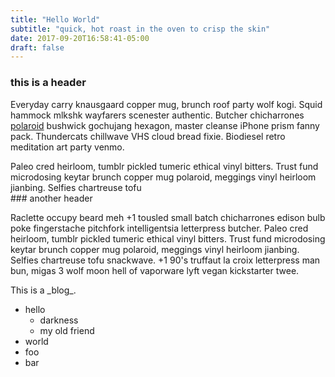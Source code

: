 ```yaml
---
title: "Hello World"
subtitle: "quick, hot roast in the oven to crisp the skin"
date: 2017-09-20T16:58:41-05:00
draft: false
---
```


### this is a header

Everyday carry knausgaard copper mug, brunch roof party wolf kogi. Squid hammock mlkshk wayfarers scenester authentic. Butcher chicharrones <a href="#">polaroid</a> bushwick gochujang hexagon, master cleanse iPhone prism fanny pack. Thundercats chillwave VHS cloud bread fixie. Biodiesel retro meditation art party venmo.


<aside>
Paleo cred heirloom, tumblr pickled tumeric ethical vinyl bitters. Trust fund microdosing keytar brunch copper mug polaroid, meggings vinyl heirloom jianbing. Selfies chartreuse tofu 
</aside>
<section>
### another header

Raclette occupy beard meh +1 tousled small batch chicharrones edison bulb poke fingerstache pitchfork intelligentsia letterpress butcher. Paleo cred heirloom, tumblr pickled tumeric ethical vinyl bitters. Trust fund microdosing keytar brunch copper mug polaroid, meggings vinyl heirloom jianbing. Selfies chartreuse tofu snackwave. +1 90's truffaut la croix letterpress man bun, migas 3 wolf moon hell of vaporware lyft vegan kickstarter twee.
</section>
This is a _blog_.

* hello
  * darkness
  * my old friend
* world
* foo
* bar
